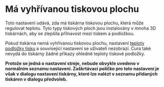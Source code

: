 Má vyhřívanou tiskovou plochu
====
Toto nastavení udává, zda má tiskárna tiskovou plochu, která může regulovat teplotu. Tyto typy tiskových ploch jsou instalovány v mnoha 3D tiskárnách, aby se zlepšila přilnavost mezi tiskem a podložkou.

Pokud tiskárna nemá vyhřívanou tiskovou plochu, nastavení [teploty podložky tisku](../material/material_bed_temperature.md) a související nastavení se uživateli nezobrazí. Cura také nevydá do tiskárny žádné příkazy ohledně teploty tiskové podložky.

**Protože se jedná o nastavení stroje, nebude obvykle uvedeno v normálním seznamu nastavení. Zaškrtávací políčko pro toto nastavení je však v dialogu nastavení tiskárny, které lze nalézt v seznamu přidaných tiskáren v dialogu předvoleb.**